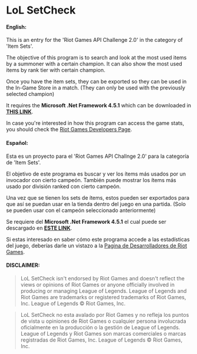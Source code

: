 # LoL SetCheck

#### English:

This is an entry for the 'Riot Games API Challenge 2.0' in the category of 'Item Sets'.

The objective of this program is to search and look at the most used items by a summoner with a certain champion.
It can also show the most used items by rank tier with certain champion.

Once you have the item sets, they can be exported so they can be used in the In-Game Store in a match. (They can only be used with the previously selected champion)

It requires the <b>Microsoft .Net Framework 4.5.1</b> which can be downloaded in <b>[THIS LINK](http://www.microsoft.com/en-us/download/details.aspx?id=40773)</b>.

In case you're interested in how this program can access the game stats, you should check the [Riot Games Developers Page](https://developer.riotgames.com).


#### Español:

Esta es un proyecto para el 'Riot Games API Challnge 2.0' para la categoría de 'Item Sets'.

El objetivo de este programa es buscar y ver los ítems más usados por un invocador con cierto campeón.
También puede mostrar los ítems más usado por división ranked con cierto campeón.

Una vez que se tienen los sets de ítems, estos pueden ser exportados para que así se puedan usar en la tienda dentro del juego en una partida. (Solo se pueden usar con el campeón seleccionado anteriormente)

Se requiere del <b>Microsoft .Net Framework 4.5.1</b> el cual puede ser descargado en <b>[ESTE LINK](http://www.microsoft.com/en-us/download/details.aspx?id=40773)</b>.

Si estas interesado en saber cómo este programa accede a las estadísticas del juego, deberías darle un vistazo a la [Pagina de Desarrolladores de Riot Games](https://developer.riotgames.com).


#### DISCLAIMER:

> LoL SetCheck isn't endorsed by Riot Games and doesn't reflect the views or opinions of Riot Games or anyone officially involved in producing or managing League of Legends. League of Legends and Riot Games are trademarks or registered trademarks of Riot Games, Inc. League of Legends © Riot Games, Inc.


> LoL SetCheck no esta avalado por Riot Games y no refleja los puntos de vista u opiniones de Riot Games o cualquier persona involucrada oficialmente en la producción o la gestión de League of Legends. League of Legends y Riot Games son marcas comerciales o marcas registradas de Riot Games, Inc. League of Legends © Riot Games, Inc.


